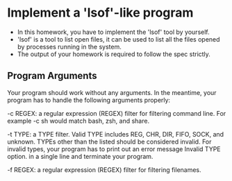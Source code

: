 # Implement a 'lsof'-like program

- In this homework, you have to implement the 'lsof' tool by yourself. 
- 'lsof' is a tool to list open files, it can be used to list all the files opened by processes running in the system. 
- The output of your homework is required to follow the spec strictly. 

## Program Arguments

Your program should work without any arguments. In the meantime, your program has to handle the following arguments properly:

  -c REGEX: a regular expression (REGEX) filter for filtering command line. For example         -c sh would match bash, zsh, and share.

  -t TYPE: a TYPE filter. Valid TYPE includes  REG,  CHR,  DIR,  FIFO,  SOCK, and   unknown. TYPEs other than the listed should be considered invalid. For invalid types, your program has to print out an error message Invalid TYPE option. in a single line and terminate your program.

  -f REGEX: a regular expression (REGEX) filter for filtering filenames.

